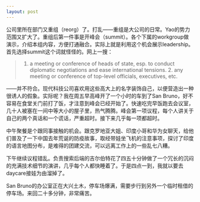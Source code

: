 ```yaml
---
layout: post
---
```


公司里所在部门又重组（reorg）了。打乱——重组是大公司的日常。Yao的势力范围又扩大了。重组后第一件事是开峰会（summit）。各个下属的workgroup做演示，介绍本组内容，方便打通融合。实际上就是利用这个机会展示leadership。首先选择summit这个词就怪怪的。网上一搜：

>1. a meeting or conference of heads of state, esp. to conduct diplomatic negotiations and ease international tensions. 2. any meeting or conference of top-level officials, executives, etc.

——并不符合。现代科技公司喜欢用这些高大上的名字装饰自己，以便营造出一种很诱人的假象。实际呢？我在周五早高峰开了一个小时的车到了San Bruno，好不容易在食堂关门前打了饭，才注意到峰会已经开始了。快速吃完早饭跑去会议室，几十人被塞在一间中等大小的屋子里，热气腾腾。峰会第一项议程，每个人讲关于自己的两个真话和一个谎话，严重超时。接下来几乎每一项都超时。

中午聚餐是个跟同事接触的机会。跟克罗地亚大姐、印度小哥和华为女聊天，给他们普及了一下中国去年荒诞的防疫故事，取经带娃坐飞机的注意事项，探讨了印度的语言地图分布，是难得的团建交流，可以远离工作上的一些乱七八糟。

下午继续议程错乱。负责搜索后端的吉尔伯特花了四五十分钟做了一个冗长的沉闷的充满技术细节的演讲，几乎每个人都快睡着了。于是四点一到，我就以要去daycare接娃为由溜掉了。

San Bruno的办公室正在大兴土木，停车场爆满，需要步行到另外一个临时租借的停车场。来回二十多分钟，非常痛苦。
